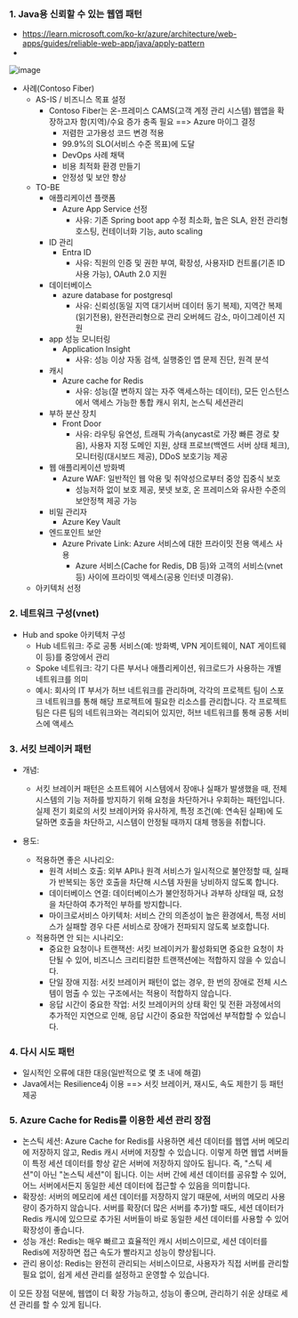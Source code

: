 ### 1. Java용 신뢰할 수 있는 웹앱 패턴
- https://learn.microsoft.com/ko-kr/azure/architecture/web-apps/guides/reliable-web-app/java/apply-pattern
- 
![image](https://github.com/user-attachments/assets/c218e700-eb8b-4b2a-9b87-0c1a4e6e0042)

- 사례(Contoso Fiber)
  - AS-IS / 비즈니스 목표 설정
    - Contoso Fiber는 온-프레미스 CAMS(고객 계정 관리 시스템) 웹앱을 확장하고자 함(지역)/수요 증가 충족 필요 ==> Azure 마이그 결정
      - 저렴한 고가용성 코드 변경 적용
      - 99.9%의 SLO(서비스 수준 목표)에 도달
      - DevOps 사례 채택
      - 비용 최적화 환경 만들기
      - 안정성 및 보안 향상
  - TO-BE
    - 애플리케이션 플랫폼
      - Azure App Service 선정
        - 사유: 기존 Spring boot app 수정 최소화, 높은 SLA, 완전 관리형 호스팅, 컨테이너화 기능, auto scaling
    - ID 관리
      - Entra ID
        - 사유: 직원의 인증 및 권한 부여, 확장성, 사용자ID 컨트롤(기존 ID사용 가능), OAuth 2.0 지원
    - 데이터베이스
      - azure database for postgresql
        - 사유: 신뢰성(동일 지역 대기서버 데이터 동기 복제), 지역간 복제(읽기전용), 완전관리형으로 관리 오버헤드 감소, 마이그레이션 지원
    - app 성능 모니터링
      - Application Insight
        - 사유: 성능 이상 자동 검색, 실행중인 앱 문제 진단, 원격 분석
    - 캐시
      - Azure cache for Redis
        - 사유: 성능(잘 변하지 않는 자주 액세스하는 데이터), 모든 인스턴스에서 액세스 가능한 통합 캐시 위치, 논스틱 세션관리
    - 부하 분산 장치
      - Front Door
        - 사유: 라우팅 유연성, 트래픽 가속(anycast로 가장 빠른 경로 찾음), 사용자 지정 도메인 지원, 상태 프로브(백엔드 서버 상태 체크), 모니터링(대시보드 제공), DDoS 보호기능 제공
    - 웹 애플리케이션 방화벽
      - Azure WAF: 일반적인 웹 악용 및 취약성으로부터 중앙 집중식 보호
        - 성능저하 없이 보호 제공, 봇넷 보호, 온 프레미스와 유사한 수준의 보안정책 제공 가능
    - 비밀 관리자
      - Azure Key Vault
    - 엔드포인트 보안
      - Azure Private Link: Azure 서비스에 대한 프라이밋 전용 액세스 사용
        - Azure 서비스(Cache for Redis, DB 등)와 고객의 서비스(vnet 등) 사이에 프라이빗 액세스(공용 인터넷 미경유).
  - 아키텍처 선정

### 2. 네트워크 구성(vnet)
- Hub and spoke 아키텍처 구성
  - Hub 네트워크: 주로 공통 서비스(예: 방화벽, VPN 게이트웨이, NAT 게이트웨이 등)를 중앙에서 관리
  - Spoke 네트워크: 각기 다른 부서나 애플리케이션, 워크로드가 사용하는 개별 네트워크를 의미
  - 예시: 회사의 IT 부서가 허브 네트워크를 관리하며, 각각의 프로젝트 팀이 스포크 네트워크를 통해 해당 프로젝트에 필요한 리소스를 관리합니다. 각 프로젝트 팀은 다른 팀의 네트워크와는 격리되어 있지만, 허브 네트워크를 통해 공통 서비스에 액세스

### 3. 서킷 브레이커 패턴
- 개념:
  - 서킷 브레이커 패턴은 소프트웨어 시스템에서 장애나 실패가 발생했을 때, 전체 시스템의 기능 저하를 방지하기 위해 요청을 차단하거나 우회하는 패턴입니다. 실제 전기 회로의 서킷 브레이커와 유사하게, 특정 조건(예: 연속된 실패)에 도달하면 호출을 차단하고, 시스템이 안정될 때까지 대체 행동을 취합니다.

- 용도:
  - 적용하면 좋은 시나리오:
    - 원격 서비스 호출: 외부 API나 원격 서비스가 일시적으로 불안정할 때, 실패가 반복되는 동안 호출을 차단해 시스템 자원을 낭비하지 않도록 합니다.
    - 데이터베이스 연결: 데이터베이스가 불안정하거나 과부하 상태일 때, 요청을 차단하여 추가적인 부하를 방지합니다.
    - 마이크로서비스 아키텍처: 서비스 간의 의존성이 높은 환경에서, 특정 서비스가 실패할 경우 다른 서비스로 장애가 전파되지 않도록 보호합니다.
  - 적용하면 안 되는 시나리오:
    - 중요한 요청이나 트랜잭션: 서킷 브레이커가 활성화되면 중요한 요청이 차단될 수 있어, 비즈니스 크리티컬한 트랜잭션에는 적합하지 않을 수 있습니다.
    - 단일 장애 지점: 서킷 브레이커 패턴이 없는 경우, 한 번의 장애로 전체 시스템이 멈출 수 있는 구조에서는 적용이 적합하지 않습니다.
    - 응답 시간이 중요한 작업: 서킷 브레이커의 상태 확인 및 전환 과정에서의 추가적인 지연으로 인해, 응답 시간이 중요한 작업에선 부적합할 수 있습니다.

### 4. 다시 시도 패턴
- 일시적인 오류에 대한 대응(일반적으로 몇 초 내에 해결)
- Java에서는 Resilience4j 이용 ==> 서킷 브레이커, 재시도, 속도 제한기 등 패턴 제공

### 5. Azure Cache for Redis를 이용한 세션 관리 장점
- 논스틱 세션: Azure Cache for Redis를 사용하면 세션 데이터를 웹앱 서버 메모리에 저장하지 않고, Redis 캐시 서버에 저장할 수 있습니다. 이렇게 하면 웹앱 서버들이 특정 세션 데이터를 항상 같은 서버에 저장하지 않아도 됩니다. 즉, "스틱 세션"이 아닌 "논스틱 세션"이 됩니다. 이는 서버 간에 세션 데이터를 공유할 수 있어, 어느 서버에서든지 동일한 세션 데이터에 접근할 수 있음을 의미합니다.
- 확장성: 서버의 메모리에 세션 데이터를 저장하지 않기 때문에, 서버의 메모리 사용량이 증가하지 않습니다. 서버를 확장(더 많은 서버를 추가)할 때도, 세션 데이터가 Redis 캐시에 있으므로 추가된 서버들이 바로 동일한 세션 데이터를 사용할 수 있어 확장성이 좋습니다.
- 성능 개선: Redis는 매우 빠르고 효율적인 캐시 서비스이므로, 세션 데이터를 Redis에 저장하면 접근 속도가 빨라지고 성능이 향상됩니다.
- 관리 용이성: Redis는 완전히 관리되는 서비스이므로, 사용자가 직접 서버를 관리할 필요 없이, 쉽게 세션 관리를 설정하고 운영할 수 있습니다.

이 모든 장점 덕분에, 웹앱이 더 확장 가능하고, 성능이 좋으며, 관리하기 쉬운 상태로 세션 관리를 할 수 있게 됩니다.
